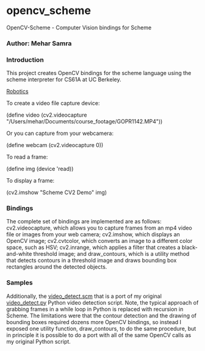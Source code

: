 # opencv_scheme
OpenCV-Scheme - Computer Vision bindings for Scheme

### Author: Mehar Samra

### Introduction

This project creates OpenCV bindings for the scheme language using the scheme interpreter for CS61A at UC Berkeley. 

[Robotics](/image.png)

To create a video file capture device:

(define video (cv2.videocapture "/Users/mehar/Documents/course_footage/GOPR1142.MP4"))

Or you can capture from your webcamera:

(define webcam (cv2.videocapture 0))

To read a frame:

(define img (device 'read))

To display a frame:

(cv2.imshow "Scheme CV2 Demo" img)

### Bindings

The complete set of bindings are implemented are as follows: cv2.videocapture, which allows you to capture frames from an mp4 video file or images from your web camera; cv2.imshow, which displays an OpenCV image; cv2.cvtcolor, which converts an image to a different color space, such as HSV; cv2.inrange, which applies a filter that creates a black-and-white threshold image; and draw_contours, which is a utility method that detects contours in a threshold image and draws bounding box rectangles around the detected objects. 

### Samples

Additionally, the [video_detect.scm](/video_detect.scm) that is a port of my original [video_detect.py](/video_detect.py) Python video detection script. Note, the typical approach of grabbing frames in a while loop in Python is replaced with recursion in Scheme. The limitations were that the contour detection and the drawing of bounding boxes required dozens more OpenCV bindings, so instead I exposed one utility function, draw_contours, to do the same procedure, but in principle it is possible to do a port with all of the same OpenCV calls as my original Python script. 


 
